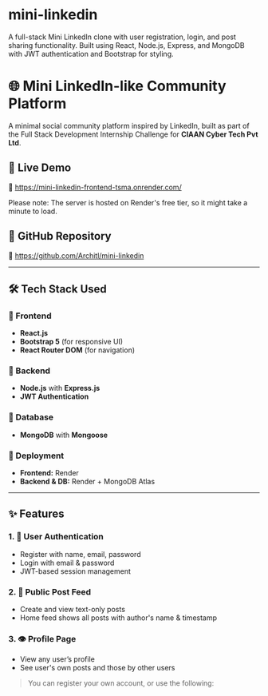 # mini-linkedin
A full-stack Mini LinkedIn clone with user registration, login, and post sharing functionality. Built using React, Node.js, Express, and MongoDB with JWT authentication and Bootstrap for styling.

# 🌐 Mini LinkedIn-like Community Platform

A minimal social community platform inspired by LinkedIn, built as part of the Full Stack Development Internship Challenge for **CIAAN Cyber Tech Pvt Ltd**.

## 🚀 Live Demo

🔗 https://mini-linkedin-frontend-tsma.onrender.com/

Please note: The server is hosted on Render's free tier, so it might take a minute to load.

## 📂 GitHub Repository

🔗 https://github.com/Architl/mini-linkedin

---

## 🛠️ Tech Stack Used

### 🔹 Frontend
- **React.js**
- **Bootstrap 5** (for responsive UI)
- **React Router DOM** (for navigation)

### 🔹 Backend
- **Node.js** with **Express.js**
- **JWT Authentication**

### 🔹 Database
- **MongoDB** with **Mongoose**

### 🔹 Deployment
- **Frontend:** Render
- **Backend & DB:** Render + MongoDB Atlas

---

## ✨ Features

### 1. 👤 User Authentication
- Register with name, email, password
- Login with email & password
- JWT-based session management

### 2. 📰 Public Post Feed
- Create and view text-only posts
- Home feed shows all posts with author's name & timestamp

### 3. 👁️ Profile Page
- View any user’s profile
- See user's own posts and those by other users


> You can register your own account, or use the following:

